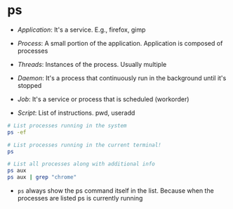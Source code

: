 # ps

- _Application_: It's a service. E.g., firefox, gimp
- _Process_: A small portion of the application. Application is composed of processes
- _Threads_: Instances of the process. Usually multiple

- _Daemon_: It's a process that continuously run in the background until it's stopped
- _Job_: It's a service or process that is scheduled (workorder)
- _Script_: List of instructions. pwd, useradd

```sh
# List processes running in the system
ps -ef

# List processes running in the current terminal!
ps

# List all processes along with additional info
ps aux
ps aux | grep "chrome"
```

- `ps` always show the ps command itself in the list. Because when the processes are listed ps is currently running
